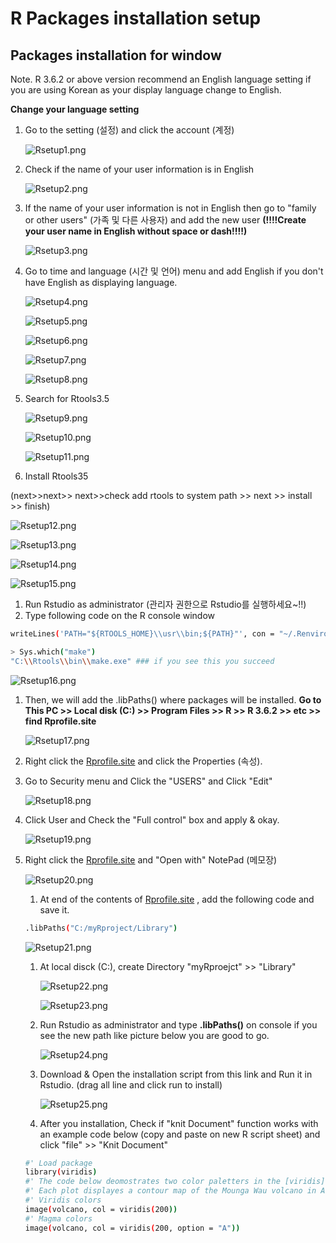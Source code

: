 # R Packages installation setup

## Packages installation for window

Note. R 3.6.2 or above version recommend an English language setting if you are using Korean as your display language change to English.

**Change your language setting**

1. Go to the setting (설정) and click the account (계정)

    ![Rsetup1.png](https://www.dropbox.com/s/q7jg4wp51xgol71/Rsetup1.png?dl0&raw=1)

2. Check if the name of your user information is in English

   ![Rsetup2.png](https://www.dropbox.com/s/jv1h1vm65vobnpb/Rsetup2.png?dl0&raw=1)

3. If the name of your user information is not in English then go to "family or other users"
(가족 및 다른 사용자) and add the new user **(!!!!Create your user name in English without space or dash!!!!)**

   ![Rsetup3.png](https://www.dropbox.com/s/f5liwsfk7zpqtg1/Rsetup3.png?dl0&raw=1)

4. Go to time and language (시간 및 언어) menu and add English if you don't have English as displaying language.

     ![Rsetup4.png](https://www.dropbox.com/s/uohqpy245je8uu6/Rsetup4.png?dl0&raw=1)

    ![Rsetup5.png](https://www.dropbox.com/s/z9mq2nszm8gfwh8/Rsetup5.png?dl0&raw=1)

    ![Rsetup6.png](https://www.dropbox.com/s/o0w119jt9xvtu2t/Rsetup6.png?dl0&raw=1)

    ![Rsetup7.png](https://www.dropbox.com/s/n1d7a7hleholbg4/Rsetup7.png?dl0&raw=1)

     ![Rsetup8.png](https://www.dropbox.com/s/xritq2cgyn12bzm/Rsetup8.png?dl0&raw=1)

5. Search for Rtools3.5 

    ![Rsetup9.png](https://www.dropbox.com/s/5ivxumvwprrr29v/Rsetup9.png?dl0&raw=1)

    ![Rsetup10.png](https://www.dropbox.com/s/96eecayolgcea52/Rsetup10.png?dl0&raw=1)

    ![Rsetup11.png](https://www.dropbox.com/s/orw1mgvoglu4yjz/Rsetup11.png?dl0&raw=1)

6. Install Rtools35

(next>>next>> next>>check add rtools to system path >> next >> install >> finish)

![Rsetup12.png](https://www.dropbox.com/s/3kqy739e8fnqi6z/Rsetup12.png?dl0&raw=1)

![Rsetup13.png](https://www.dropbox.com/s/myalqrh6nl29aoy/Rsetup13.png?dl0&raw=1)

![Rsetup14.png](https://www.dropbox.com/s/453xbfthgyw9ap5/Rsetup14.png?dl0&raw=1)

![Rsetup15.png](https://www.dropbox.com/s/tragj2n29guy24p/Rsetup15.png?dl0&raw=1)

1. Run Rstudio as administrator (관리자 권한으로 Rstudio를 실행하세요~!!)
2. Type following code on the R console window

```bash
writeLines('PATH="${RTOOLS_HOME}\\usr\\bin;${PATH}"', con = "~/.Renviron")
```

```bash
> Sys.which("make")
"C:\\Rtools\\bin\\make.exe" ### if you see this you succeed
```
![Rsetup16.png](https://www.dropbox.com/s/jnahsj1acpcaxiw/Rsetup16.png?dl0&raw=1)

1. Then, we will add the .libPaths() where packages will be installed. **Go to This PC >> Local disk (C:) >> Program Files >> R >> R 3.6.2 >> etc >> find Rprofile.site**

    ![Rsetup17.png](https://www.dropbox.com/s/jblidtsx20jsi3b/Rsetup17.png?dl0&raw=1)

2. Right click the [Rprofile.site](http://rprofile.site) and click the Properties (속성). 
3. Go to Security menu and Click the "USERS" and Click "Edit" 

    ![Rsetup18.png](https://www.dropbox.com/s/yh7hbctnev37m2q/Rsetup18.png?dl0&raw=1)

4. Click User and Check the "Full control" box and apply & okay. 

    ![Rsetup19.png](https://www.dropbox.com/s/ko6b9yyc92xa6su/Rsetup19.png?dl0&raw=1)

5. Right click the [Rprofile.site](http://rprofile.site) and "Open with" NotePad (메모장)

    ![Rsetup20.png](https://www.dropbox.com/s/tfk651xqqshdpqg/Rsetup20.png?dl0&raw=1)

    1. At end of the contents of [Rprofile.site](http://rprofile.site) , add the following code and save it.

    ```bash
    .libPaths("C:/myRproject/Library")
    ```

    ![Rsetup21.png](https://www.dropbox.com/s/mo82kzuv4c3cv0e/Rsetup21.png?dl0&raw=1)

    1. At local disck (C:), create Directory "myRproejct" >> "Library" 

        ![Rsetup22.png](https://www.dropbox.com/s/2yhc7s0xtajbzvu/Rsetup22.png?dl0&raw=1)

        ![Rsetup23.png](https://www.dropbox.com/s/5qgawjygduv75em/Rsetup23.png?dl0&raw=1)

    1. Run Rstudio as administrator and type **.libPaths()** on console if you see the new path like picture below you are good to go. 

        ![Rsetup24.png](https://www.dropbox.com/s/sr51bcapgqv5466/Rsetup24.png?dl0&raw=1)

    2. Download & Open the installation script from this link and Run it in Rstudio. (drag all line and click run to install)

        ![Rsetup25.png](https://www.dropbox.com/s/yxz8gs8ej1ddn3j/Rsetup25.png?dl0&raw=1)

    3. After you installation, Check if "knit Document" function works with an example code below (copy and paste on new R script sheet) and click "file" >> "Knit Document"

    ```bash
    #' Load package
    library(viridis)
    #' The code below deomostrates two color paletters in the [viridis](https://github.com/sjmgarier/viridis) package.
    #' Each plot displayes a contour map of the Mounga Wau volcano in Auckland, New Zealand.
    #' Viridis colors
    image(volcano, col = viridis(200))
    #' Magma colors
    image(volcano, col = viridis(200, option = "A")) 
    ```
